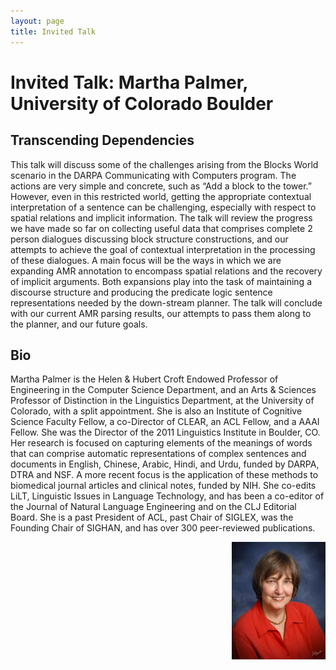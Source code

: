 ```yaml
---
layout: page
title: Invited Talk
---
```


# Invited Talk: Martha Palmer, University of Colorado Boulder

## Transcending Dependencies

This talk will discuss some of the challenges arising from the Blocks World scenario in the DARPA Communicating with Computers program.  The actions are very simple and concrete, such as “Add a block to the tower.”  However, even in this restricted world, getting the appropriate contextual interpretation of a sentence can be challenging, especially with respect to spatial relations and implicit information.  The talk will review the progress we have made so far on collecting useful data that comprises complete 2 person dialogues discussing block structure constructions,  and our attempts to  achieve the goal of contextual interpretation in the processing of these dialogues.  A main focus will be the ways in which we are expanding AMR annotation to encompass spatial relations and the recovery of implicit arguments.  Both expansions play into the task of maintaining a discourse structure and producing the predicate logic sentence representations needed by the down-stream planner.  The talk will conclude with our current AMR parsing results, our attempts to pass them along to the planner, and our future goals.


## Bio

Martha Palmer is the Helen & Hubert Croft Endowed Professor of Engineering in the Computer Science Department, and an Arts & Sciences Professor of Distinction in the Linguistics Department, at the University of Colorado, with a split appointment. She is also an Institute of Cognitive Science Faculty Fellow, a co-Director of CLEAR, an ACL Fellow, and a AAAI Fellow. She  was the Director of the 2011 Linguistics Institute in Boulder, CO. Her research is focused on capturing elements of the meanings of words that can comprise automatic representations of complex sentences and documents in English, Chinese, Arabic, Hindi, and Urdu, funded by DARPA, DTRA and NSF. A more recent focus is the application of these methods to biomedical journal articles and clinical notes, funded by NIH. She co-edits LiLT, Linguistic Issues in Language Technology, and has been a co-editor of the Journal of Natural Language Engineering and on the CLJ Editorial Board.  She is a past President of ACL, past Chair of SIGLEX, was the Founding Chair of SIGHAN, and has over 300 peer-reviewed publications. 

<img src="martha_palmer.jpg" width="150" style="float: right;" alt="Photo of Martha Palmer"> 
